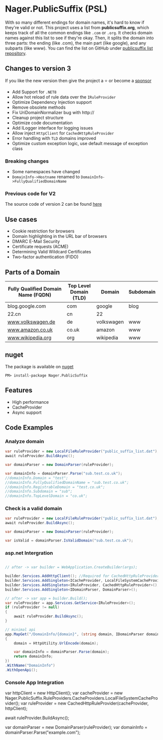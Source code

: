 # Nager.PublicSuffix (PSL)

With so many different endings for domain names, it's hard to know if they're valid or not. This project uses a list from **publicsuffix.org**, which keeps track of all the common endings like `.com` or `.org`. It checks domain names against this list to see if they're okay. Then, it splits the domain into three parts: the ending (like .com), the main part (like google), and any subparts (like www). You can find the list on GitHub under [publicsuffix list repository](https://github.com/publicsuffix/list).

## Changes to version 3

If you like the new version then give the project a :star: or become a [sponsor](https://github.com/sponsors/nager)

- Add Support for `.NET8`
- Allow hot reload of rule data over the `IRuleProvider`
- Optimize Dependency Injection support
- Remove obsolete methods
- Fix UriDomainNormalizer bug with http://
- Cleanup project structure
- Optimize code documentation
- Add ILogger interface for logging issues
- Allow inject `HttpClient` for `CachedHttpRuleProvider`
- Error handling with `TLD` domains improved
- Optimize custom exception logic, use default message of exception class

### Breaking changes

- Some namespaces have changed
- `DomainInfo->Hostname` renamed to `DomainInfo->FullyQualifiedDomainName`

### Previous code for V2
The source code of version 2 can be found [here](https://github.com/nager/Nager.PublicSuffix/tree/v2)

## Use cases

- Cookie restriction for browsers
- Domain highlighting in the URL bar of browsers
- DMARC E-Mail Security
- Certificate requests (ACME)
- Determining Valid Wildcard Certificates
- Two-factor authentication (FIDO)

## Parts of a Domain

| Fully Qualified Domain Name (FQDN) | Top Level Domain (TLD)  | Domain     | Subdomain |
|---------------------------- | ------------------------------ | ---------- | --------- |
| blog.google.com             | com                            | google     | blog      |
| 22.cn                       | cn                             | 22         |           |
| www.volkswagen.de           | de                             | volkswagen | www       |
| www.amazon.co.uk            | co.uk                          | amazon     | www       |
| www.wikipedia.org           | org                            | wikipedia  | www       |

## nuget
The package is available on [nuget](https://www.nuget.org/packages/Nager.PublicSuffix)
```
PM> install-package Nager.PublicSuffix
```

## Features
- High performance
- CacheProvider
- Async support

## Code Examples

### Analyze domain
```cs
var ruleProvider = new LocalFileRuleProvider("public_suffix_list.dat");
await ruleProvider.BuildAsync();

var domainParser = new DomainParser(ruleProvider);

var domainInfo = domainParser.Parse("sub.test.co.uk");
//domainInfo.Domain = "test";
//domainInfo.FullyQualifiedDomainName = "sub.test.co.uk";
//domainInfo.RegistrableDomain = "test.co.uk";
//domainInfo.Subdomain = "sub";
//domainInfo.TopLevelDomain = "co.uk";
```

### Check is a valid domain
```cs
var ruleProvider = new LocalFileRuleProvider("public_suffix_list.dat");
await ruleProvider.BuildAsync();

var domainParser = new DomainParser(ruleProvider);

var isValid = domainParser.IsValidDomain("sub.test.co.uk");
```

### asp.net Intergration
```cs

// after -> var builder = WebApplication.CreateBuilder(args);

builder.Services.AddHttpClient(); //Required for CachedHttpRuleProvider
builder.Services.AddSingleton<ICacheProvider, LocalFileSystemCacheProvider>();
builder.Services.AddSingleton<IRuleProvider, CachedHttpRuleProvider>();
builder.Services.AddSingleton<IDomainParser, DomainParser>();

// after -> var app = builder.Build();
var ruleProvider = app.Services.GetService<IRuleProvider>();
if (ruleProvider != null)
{
    await ruleProvider.BuildAsync();
}

// minimal api
app.MapGet("/DomainInfo/{domain}", (string domain, IDomainParser domainParser) =>
{
    domain = HttpUtility.UrlEncode(domain);

    var domainInfo = domainParser.Parse(domain);
    return domainInfo;
})
.WithName("DomainInfo")
.WithOpenApi();
```
### Console App Integration
var httpClient = new HttpClient();
var cacheProvider = new Nager.PublicSuffix.RuleProviders.CacheProviders.LocalFileSystemCacheProvider();
var ruleProvider = new CachedHttpRuleProvider(cacheProvider, httpClient);

await ruleProvider.BuildAsync();

var domainParser = new DomainParser(ruleProvider);
var domainInfo = domainParser.Parse("example.com");
### 

